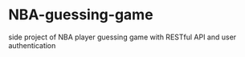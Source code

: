 # NBA-guessing-game
side project of NBA player guessing game with RESTful API and user authentication

